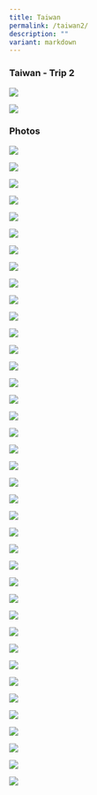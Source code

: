 ```yaml
---
title: Taiwan
permalink: /taiwan2/
description: ""
variant: markdown
---
```

### Taiwan - Trip 2

![](/images/YSS%20Exp/YSS_Goes_Global/ty12-yss.png)

![](/images/YSS%20Exp/YSS_Goes_Global/taiwan-2-poster.jpeg)

### Photos

![](/images/YSS%20Exp/YSS_Goes_Global/Taiwan2_8.JPG)

![](/images/YSS%20Exp/YSS_Goes_Global/Taiwan2_7.JPG)

![](/images/YSS%20Exp/YSS_Goes_Global/Taiwan2_6.JPG)

![](/images/YSS%20Exp/YSS_Goes_Global/Taiwan2_5.JPG)

![](/images/YSS%20Exp/YSS_Goes_Global/Taiwan2_4.JPG)

![](/images/YSS%20Exp/YSS_Goes_Global/Taiwan2_3.JPG)

![](/images/YSS%20Exp/YSS_Goes_Global/Taiwan2_2.JPG)

![](/images/YSS%20Exp/YSS_Goes_Global/Taiwan2_1.JPG)

![](/images/YSS%20Exp/YSS_Goes_Global/Taiwan2_9.JPG)

![](/images/YSS%20Exp/YSS_Goes_Global/Taiwan2_10.JPG)

![](/images/YSS%20Exp/YSS_Goes_Global/Taiwan2_11.JPG)

![](/images/YSS%20Exp/YSS_Goes_Global/Taiwan2_12.JPG)

![](/images/YSS%20Exp/YSS_Goes_Global/Taiwan2_13.JPG)

![](/images/YSS%20Exp/YSS_Goes_Global/Taiwan2_14.JPG)

![](/images/YSS%20Exp/YSS_Goes_Global/Taiwan2_15.JPG)

![](/images/YSS%20Exp/YSS_Goes_Global/Taiwan2_16.JPG)

![](/images/YSS%20Exp/YSS_Goes_Global/Taiwan2_17.JPG)

![](/images/YSS%20Exp/YSS_Goes_Global/Taiwan2_18.JPG)

![](/images/YSS%20Exp/YSS_Goes_Global/Taiwan2_19.JPG)

![](/images/YSS%20Exp/YSS_Goes_Global/Taiwan2_20.JPG)

![](/images/YSS%20Exp/YSS_Goes_Global/Taiwan2_21.JPG)

![](/images/YSS%20Exp/YSS_Goes_Global/Taiwan2_22.JPG)

![](/images/YSS%20Exp/YSS_Goes_Global/Taiwan2_23a.jpg)

![](/images/YSS%20Exp/YSS_Goes_Global/Taiwan2_24c.jpg)

![](/images/YSS%20Exp/YSS_Goes_Global/Taiwan2_25b.jpg)

![](/images/YSS%20Exp/YSS_Goes_Global/Taiwan2_26a.jpg)

![](/images/YSS%20Exp/YSS_Goes_Global/Taiwan2_27.JPG)

![](/images/YSS%20Exp/YSS_Goes_Global/Taiwan2_28.JPG)

![](/images/YSS%20Exp/YSS_Goes_Global/Taiwan2_29.JPG)

![](/images/YSS%20Exp/YSS_Goes_Global/Taiwan2_30.JPG)

![](/images/YSS%20Exp/YSS_Goes_Global/Taiwan2_31.JPG)

![](/images/YSS%20Exp/YSS_Goes_Global/Taiwan2_32.JPG)

![](/images/YSS%20Exp/YSS_Goes_Global/Taiwan2_33.JPG)

![](/images/YSS%20Exp/YSS_Goes_Global/Taiwan2_34.JPG)

![](/images/YSS%20Exp/YSS_Goes_Global/Taiwan2_35.JPG)

![](/images/YSS%20Exp/YSS_Goes_Global/Taiwan2_36.JPG)

![](/images/YSS%20Exp/YSS_Goes_Global/Taiwan2_37.JPG)

![](/images/YSS%20Exp/YSS_Goes_Global/Taiwan2_38.JPG)

![](/images/YSS%20Exp/YSS_Goes_Global/Taiwan2_39.JPG)
